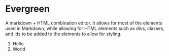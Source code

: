 # Evergreen

A markdown + HTML combination editor. It allows for most of the elements used in Markdown, while allowing for HTML elements such as divs, classes, and ids to be added to the elements to allow for styling.

1. Hello
2. World

